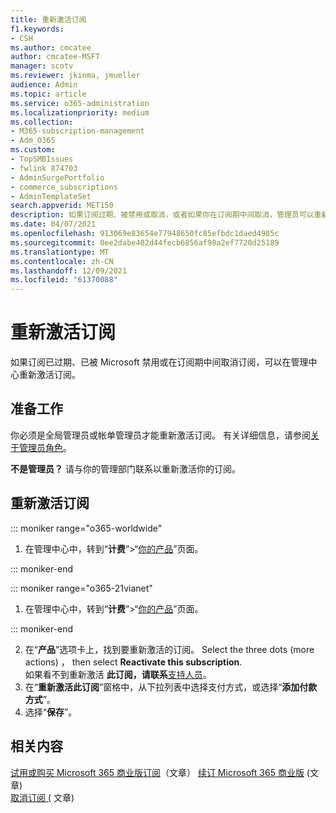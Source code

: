 ```yaml
---
title: 重新激活订阅
f1.keywords:
- CSH
ms.author: cmcatee
author: cmcatee-MSFT
manager: scotv
ms.reviewer: jkinma, jmueller
audience: Admin
ms.topic: article
ms.service: o365-administration
ms.localizationpriority: medium
ms.collection:
- M365-subscription-management
- Adm_O365
ms.custom:
- TopSMBIssues
- fwlink 874703
- AdminSurgePortfolio
- commerce_subscriptions
- AdminTemplateSet
search.appverid: MET150
description: 如果订阅过期、被禁用或取消，或者如果你在订阅期中间取消，管理员可以重新激活订阅。
ms.date: 04/07/2021
ms.openlocfilehash: 913069e83654e77948650fc85efbdc1daed4985c
ms.sourcegitcommit: 0ee2dabe402d44fecb6856af98a2ef7720d25189
ms.translationtype: MT
ms.contentlocale: zh-CN
ms.lasthandoff: 12/09/2021
ms.locfileid: "61370088"
---
```

# <a name="reactivate-your-subscription"></a>重新激活订阅

如果订阅已过期、已被 Microsoft 禁用或在订阅期中间取消订阅，可以在管理中心重新激活订阅。
  
## <a name="before-you-begin"></a>准备工作

你必须是全局管理员或帐单管理员才能重新激活订阅。 有关详细信息，请参阅[关于管理员角色](../../admin/add-users/about-admin-roles.md)。

**不是管理员？** 请与你的管理部门联系以重新激活你的订阅。

## <a name="reactivate-a-subscription"></a>重新激活订阅

::: moniker range="o365-worldwide"

1. 在管理中心中，转到“**计费**”\>“<a href="https://go.microsoft.com/fwlink/p/?linkid=842054" target="_blank">你的产品</a>”页面。

::: moniker-end

::: moniker range="o365-21vianet"

1. 在管理中心中，转到“**计费**”\>“<a href="https://go.microsoft.com/fwlink/p/?linkid=850626" target="_blank">你的产品</a>”页面。

::: moniker-end

2. 在“**产品**”选项卡上，找到要重新激活的订阅。 Select the three dots (more actions) ， then select **Reactivate this subscription**.\
    如果看不到重新激活 **此订阅，请联系**[支持人员](../../admin/get-help-support.md)。
3. 在“**重新激活此订阅**”窗格中，从下拉列表中选择支付方式，或选择“**添加付款方式**”。
4. 选择“**保存**”。

## <a name="related-content"></a>相关内容

[试用或购买 Microsoft 365 商业版订阅](../try-or-buy-microsoft-365.md)（文章）
[续订 Microsoft 365 商业版](renew-your-subscription.md) (文章)\
[取消订阅 (](cancel-your-subscription.md) 文章) 
